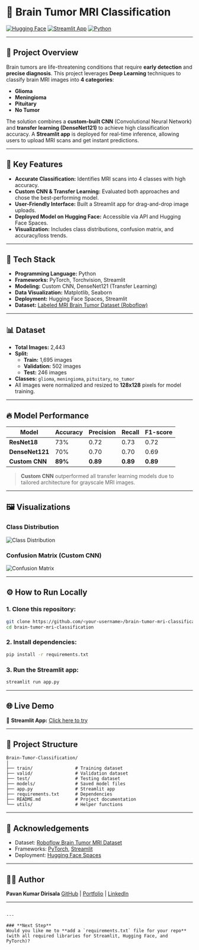 
# 🧠 Brain Tumor MRI Classification

[![Hugging Face](https://img.shields.io/badge/HuggingFace-Model-yellow)](https://huggingface.co/PavanKumarD/Brain-Tumor-Classification)
[![Streamlit App](https://img.shields.io/badge/Streamlit-App-brightgreen)]()
[![Python](https://img.shields.io/badge/Python-3.8%2B-blue)]()

---

## 📌 **Project Overview**
Brain tumors are life-threatening conditions that require **early detection** and **precise diagnosis**. This project leverages **Deep Learning** techniques to classify brain MRI images into **4 categories**:
- **Glioma**
- **Meningioma**
- **Pituitary**
- **No Tumor**

The solution combines a **custom-built CNN** (Convolutional Neural Network) and **transfer learning (DenseNet121)** to achieve high classification accuracy. A **Streamlit app** is deployed for real-time inference, allowing users to upload MRI scans and get instant predictions.

---

## 🎯 **Key Features**
- **Accurate Classification:** Identifies MRI scans into 4 classes with high accuracy.
- **Custom CNN & Transfer Learning:** Evaluated both approaches and chose the best-performing model.
- **User-Friendly Interface:** Built a Streamlit app for drag-and-drop image uploads.
- **Deployed Model on Hugging Face:** Accessible via API and Hugging Face Spaces.
- **Visualization:** Includes class distributions, confusion matrix, and accuracy/loss trends.

---

## 🚀 **Tech Stack**
- **Programming Language:** Python
- **Frameworks:** PyTorch, Torchvision, Streamlit
- **Modeling:** Custom CNN, DenseNet121 (Transfer Learning)
- **Data Visualization:** Matplotlib, Seaborn
- **Deployment:** Hugging Face Spaces, Streamlit
- **Dataset:** [Labeled MRI Brain Tumor Dataset (Roboflow)](https://universe.roboflow.com/ali-rostami/labeled-mri-brain-tumor-dataset)

---

## 📊 **Dataset**
- **Total Images:** 2,443
- **Split:**  
  - **Train:** 1,695 images  
  - **Validation:** 502 images  
  - **Test:** 246 images
- **Classes:** `glioma`, `meningioma`, `pituitary`, `no_tumor`
- All images were normalized and resized to **128x128** pixels for model training.

---

## 🔥 **Model Performance**
| Model            | Accuracy | Precision | Recall | F1-score |
|------------------|----------|-----------|--------|----------|
| **ResNet18**     | 73%      | 0.72      | 0.73   | 0.72     |
| **DenseNet121**  | 70%      | 0.70      | 0.70   | 0.69     |
| **Custom CNN**   | **89%**  | **0.89**  | **0.89** | **0.89** |

> **Custom CNN** outperformed all transfer learning models due to tailored architecture for grayscale MRI images.

---

## 🖼 **Visualizations**
### Class Distribution
![Class Distribution](./assets/class_distribution.png)

### Confusion Matrix (Custom CNN)
![Confusion Matrix](./assets/confusion_matrix.png)

---

## ⚙️ **How to Run Locally**
### 1. Clone this repository:
```bash
git clone https://github.com/<your-username>/brain-tumor-mri-classification.git
cd brain-tumor-mri-classification
````

### 2. Install dependencies:

```bash
pip install -r requirements.txt
```

### 3. Run the Streamlit app:

```bash
streamlit run app.py
```

---

## 🌐 **Live Demo**

🚀 **Streamlit App:** [Click here to try](https://huggingface.co/spaces/PavanKumarD/Brain-Tumor-Classification)

---

## 📂 **Project Structure**

```
Brain-Tumor-Classification/
│
├── train/                # Training dataset
├── valid/                # Validation dataset
├── test/                 # Testing dataset
├── models/               # Saved model files
├── app.py                # Streamlit app
├── requirements.txt      # Dependencies
├── README.md             # Project documentation
└── utils/                # Helper functions
```

---

## 🙌 **Acknowledgements**

* Dataset: [Roboflow Brain Tumor MRI Dataset](https://universe.roboflow.com/ali-rostami/labeled-mri-brain-tumor-dataset)
* Frameworks: [PyTorch](https://pytorch.org/), [Streamlit](https://streamlit.io/)
* Deployment: [Hugging Face Spaces](https://huggingface.co/spaces)

---

## 👨‍💻 **Author**

**Pavan Kumar Dirisala**
[GitHub](https://github.com/PavanKumarD) | [Portfolio](https://pavan-kumar-dirisala.github.io/Portfolio/) | [LinkedIn](https://www.linkedin.com/in/pavankumar-dirisala/)

---

```

---

### **Next Step**
Would you like me to **add a `requirements.txt` file for your repo** (with all required libraries for Streamlit, Hugging Face, and PyTorch)?
```
